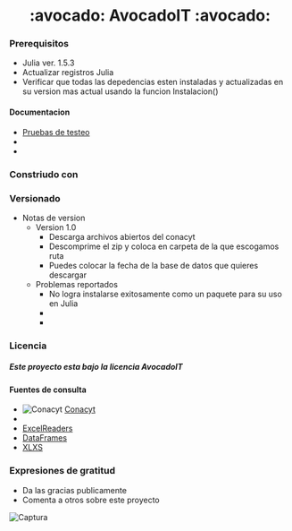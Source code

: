 <h1 align="center">  :avocado: AvocadoIT :avocado: </h1>                       



### Prerequisitos
- Julia ver. 1.5.3
- Actualizar registros Julia
- Verificar que todas las depedencias esten instaladas y actualizadas en su version mas actual usando la funcion Instalacion()




#### Documentacion

- [Pruebas de testeo](https://docs.google.com/document/d/1zBoVNa-wu0sDKJZIGAE1M4t3dKF4zB10/edit)
-
-

### Constriudo con


### Versionado
- Notas de version
  - Version 1.0
    - Descarga archivos abiertos del conacyt
    - Descomprime el zip y coloca en carpeta de la que escogamos ruta
    - Puedes colocar la fecha de la base de datos que quieres descargar
  - Problemas reportados
    - No logra instalarse exitosamente como un paquete  para su uso en Julia
    - 
    -
### Licencia
##### Este proyecto esta bajo la licencia AvocadoIT



#### Fuentes de consulta 
- ![Conacyt](https://user-images.githubusercontent.com/64434461/105337153-b0426100-5b9f-11eb-9d10-239d352fc87f.jpg) [Conacyt](https://datos.covid-19.conacyt.mx/)
- 
- [ExcelReaders](https://github.com/queryverse/ExcelReaders.jl)
- [DataFrames](https://dataframes.juliadata.org/stable/)
- [XLXS](https://felipenoris.github.io/XLSX.jl/dev/)

### Expresiones de gratitud
- Da las gracias publicamente
- Comenta a otros sobre este proyecto




![Captura](https://user-images.githubusercontent.com/64434461/105337408-fbf50a80-5b9f-11eb-8cfc-668c7851a330.PNG)





